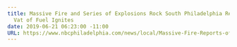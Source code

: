 ```yaml
---
title: Massive Fire and Series of Explosions Rock South Philadelphia Refinery When
  Vat of Fuel Ignites
date: 2019-06-21 06:23:00 -11:00
URL: https://www.nbcphiladelphia.com/news/local/Massive-Fire-Reports-of-Explosions-at-South-Philadelphia-Refinery-Philadelphia-Energy-Solutions-I-76-Closed-511615281.html?_osource=SocialFlowTwt_PHBrand
---
```


